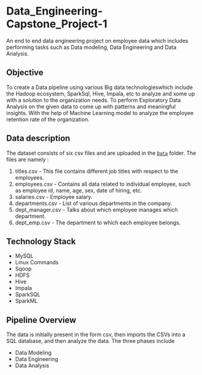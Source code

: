 # Data_Engineering-Capstone_Project-1
An end to end data engineering project on employee data which includes performing tasks such as Data modeling, Data Engineering  and Data Analysis.

## Objective
To create a Data pipeline using various Big data technologieswhich include the Hadoop ecosystem, SparkSql, Hive, Impala, etc to analyze and xome up with a solution to the organization needs. To perform Exploratory Data Analysis on the given data to come up with patterns and meaningful insights. With the help of Machine Learning model to analyze the employee retention rate of the organization.


## Data description

The dataset consists of six csv files and are uploaded in the [`Data`](/Data/) folder.  The files are namely :

1. titles.csv - This file contains different job titles with respect to the employees.
2. employees.csv - Contains all data related to individual employee, such as employee id, name, age, sex, date of hiring, etc.
3. salaries.csv - Employee salary.
4. departments.csv - List of various departments in the company.
5. dept_manager.csv - Talks about which employee manages which department.
6. dept_emp.csv - The department to which each employee belongs.


## Technology Stack

- MySQL
- Linux Commands
- Sqoop
- HDFS
- Hive
- Impala
- SparkSQL
- SparkML


## Pipeline Overview

The data is initially present in the form csv, then imports the CSVs into a SQL database, and then analyze the data. The three phases include
- Data Modeling
- Data Engineering
- Data Analysis   

